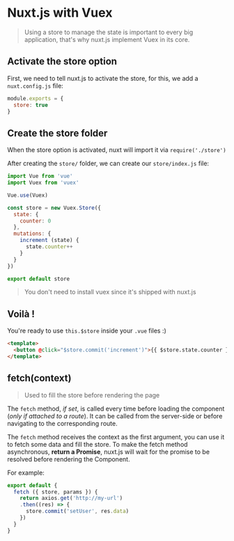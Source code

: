 # Nuxt.js with Vuex

> Using a store to manage the state is important to every big application, that's why nuxt.js implement Vuex in its core.

## Activate the store option

First, we need to tell nuxt.js to activate the store, for this, we add a `nuxt.config.js` file:

```js
module.exports = {
  store: true
}
```

## Create the store folder

When the store option is activated, nuxt will import it via `require('./store')`

After creating the `store/` folder, we can create our `store/index.js` file:

```js
import Vue from 'vue'
import Vuex from 'vuex'

Vue.use(Vuex)

const store = new Vuex.Store({
  state: {
    counter: 0
  },
  mutations: {
    increment (state) {
      state.counter++
    }
  }
})

export default store
```

> You don't need to install vuex since it's shipped with nuxt.js

## Voilà !

You're ready to use `this.$store` inside your `.vue` files :)

```html
<template>
  <button @click="$store.commit('increment')">{{ $store.state.counter }}</button>
</template>
```

## fetch(context)

> Used to fill the store before rendering the page

The `fetch` method, *if set*, is called every time before loading the component (*only if attached to a route*). It can be called from the server-side or before navigating to the corresponding route.

The `fetch` method receives the context as the first argument, you can use it to fetch some data and fill the store. To make the fetch method asynchronous, **return a Promise**, nuxt.js will wait for the promise to be resolved before rendering the Component.

For example:
```js
export default {
  fetch ({ store, params }) {
    return axios.get('http://my-url')
    .then((res) => {
      store.commit('setUser', res.data)
    })
  }
}
```
